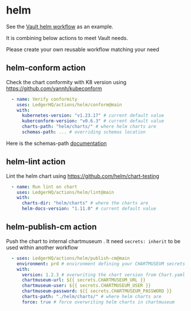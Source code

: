 # helm

See the [Vault helm workflow](.github/workflows/vault_helm_lint_publish.yml) as an example. 

It is combining below actions to meet Vault needs.

Please create your own reusable workflow matching your need

## helm-conform action

Check the chart conformity with K8 version using https://github.com/yannh/kubeconform

```yaml
  - name: Verify conformity
    uses: LedgerHQ/actions/helm/conform@main
    with:
      kubernetes-version: "v1.23.17" # current default value
      kuberconform-version: "v0.6.3" # current default value
      charts-path: "helm/charts/" # where helm charts are
      schemas-path: ... # overriding schemas location
```

Here is the schemas-path [documentation](https://github.com/yannh/kubeconform#overriding-schemas-location)

## helm-lint action

Lint the helm chart using https://github.com/helm/chart-testing

```yaml
  - name: Run lint on chart
    uses: LedgerHQ/actions/helm/lint@main
    with:
      charts-dir: "helm/charts" # where the charts are
      helm-docs-version: "1.11.0" # current default value
```

## helm-publish-cm action

Push the chart to internal chartmuseum .
It need `secrets: inherit` to be used within another workflow

```yaml
  - uses: LedgerHQ/actions/helm/publish-cm@main
    environment: prd # environment defining your CHARTMUSEUM secrets
    with:
      version: 1.2.3 # overwriting the chart version from Chart.yaml
      chartmuseum-url: ${{ secrets.CHARTMUSEUM_URL }}
      chartmuseum-user: ${{ secrets.CHARTMUSEUM_USER }}
      chartmuseum-password: ${{ secrets.CHARTMUSEUM_PASSWORD }}
      charts-path: "./helm/charts/" # where helm charts are
      force: true # force overwriting helm charts in chartmuseum
```


